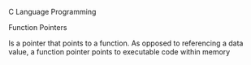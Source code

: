 C Language Programming

Function Pointers

Is a pointer that points to a function. As opposed to referencing a data value, a function pointer points to executable code within memory
